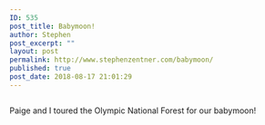 ```yaml
---
ID: 535
post_title: Babymoon!
author: Stephen
post_excerpt: ""
layout: post
permalink: http://www.stephenzentner.com/babymoon/
published: true
post_date: 2018-08-17 21:01:29
---
```

<!-- wp:image {"id":536} -->
<figure class="wp-block-image"><img src="https://i1.wp.com/www.stephenzentner.com/wp-content/uploads/2018/08/IMG_3669.jpg?fit=1060%2C795" alt="" class="wp-image-536"/></figure>
<!-- /wp:image -->

<!-- wp:paragraph -->
<p>Paige and I toured the Olympic National Forest for our babymoon!</p>
<!-- /wp:paragraph -->
